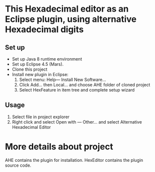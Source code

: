 # This Hexadecimal editor as an Eclipse plugin, using alternative Hexadecimal digits #

## Set up ##

* Set up Java 8 runtime environment
* Set up Eclipse 4.5 (Mars).
* Clone this project
* Install new plugin in Eclipse:
    1. Select menu: Help— Install New Software...
    2. Click Add... then Local... and choose AHE folder of cloned project
    3. Select HexFeature in item tree and complete setup wizard

## Usage ##

1. Select file in project explorer
2. Right click and select Open with — Other... and select Alternative Hexadecimal Editor

# More details about project #

AHE contains the plugin for installation.
HexEditor contains the plugin source code.
